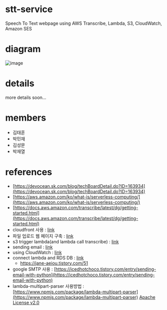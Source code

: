 # stt-service
Speech To Text webpage using AWS Transcribe, Lambda, S3, CloudWatch, Amazon SES
# diagram
![image](https://github.com/minchoCoin/stt-service/blob/main/diagram/diagram.png)
# details
more details soon...

# members
- 김태훈
- 박민재
- 김성문
- 박재열

# references
- [https://devocean.sk.com/blog/techBoardDetail.do?ID=163934](https://devocean.sk.com/blog/techBoardDetail.do?ID=163934)
- [https://aws.amazon.com/ko/what-is/serverless-computing/](https://aws.amazon.com/ko/what-is/serverless-computing/)
- [https://docs.aws.amazon.com/transcribe/latest/dg/getting-started.html](https://docs.aws.amazon.com/transcribe/latest/dg/getting-started.html)
- cloudfront 사용 : [link](https://duckgugong.tistory.com/336)
- 파일 업로드 웹 페이지 구축 : [link](https://heytech.tistory.com/403)
- s3 trigger lambda(and lambda call transcribe) : [link](https://medium.com/@manishdiddi03/automating-audio-transcription-how-to-use-aws-api-gateway-s3-sns-lambda-and-transcribe-to-20c220b1e77f)
- sending email : [link](https://aws.amazon.com/ko/blogs/media/amazon-transcribe-and-email-integration/)
- using CloudWatch : [link](https://medium.com/analytics-vidhya/transcribing-audio-files-with-amazon-transcribe-lambda-s3-474dc9a1ced7)
- connect lambda and RDS DB : [link](https://velog.io/@chaduri7913/AWS-RDS-Lambda-%EC%97%B0%EA%B2%B0%ED%95%98%EA%B8%B0)
    - https://jane-aeiou.tistory.com/51
- google SMTP 사용 : [https://icedhotchoco.tistory.com/entry/sending-email-with-python](https://icedhotchoco.tistory.com/entry/sending-email-with-python)
- lambda-multipart-parser 사용방법 : [https://www.npmjs.com/package/lambda-multipart-parser](https://www.npmjs.com/package/lambda-multipart-parser)
[Apache License v2.0](https://www.apache.org/licenses/LICENSE-2.0)
